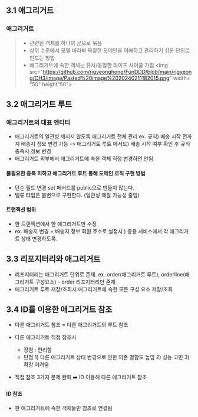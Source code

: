 ## 3.1 애그리거트

### 애그리거트 
> * 관련된 객체를 하나의 군으로 묶음
> * 상위 수준에서 모델 바라봐 복잡한 도메인을 이해하고 관리하기 쉬운 단위로 만드는 방법
> * 애그리거트에 속한 객체는 유사/동일한 라이프 사이클 가짐
> <img src="https://github.com/rigyeonghong/FunDDD/blob/main/rigyeong/CH3/image/Pasted%20image%2020240211182015.png" width= "50" height"50">

## 3.2 애그리거트 루트

### 애그리거트의 대표 엔티티
 * 애그리거트의 일관성 깨지지 않도록 애그리거트 전체 관리 
	   ex. 규칙) 배송 시작 전까지 배송지 정보 변경 가능 -> 애그리거트 루트 메서드) 배송 시작 여부 확인 후 규칙 충족시 정보 변경
 * 애그리거트 외부에서 애그리거트에 속한 객체 직접 변경하면 안됨 

#### 불필요한 중복 피하고 애그리거트 루트 통해 도메인 로직 구현 방법
* 단순 필드 변경 set 메서드를 public으로 만들지 않는다.
* 밸류 타입은 불변으로 구현한다. (일관성 깨질 가능성 줄임)

#### 트랜잭션 범위
* 한 트랜잭션에서 한 애그리거트만 수정
* ex. 배송지 변경 + 배송지 정보 회원 주소로 설정시 ) 응용 서비스에서 각 애그리거트 상태 변경하도록.


## 3.3 리포지터리와 애그리거트

* 리포지터리는 애그리거트 단위로 존재. ex. order(애그리거트 루트), orderline(애그리거트 구성요소) - order 리포지터리만 존재
* 애그리거트 루트 저장/조회시 애그리거트에 속한 모든 구성 요소 저장/조회


## 3.4  ID를 이용한 애그리거트 참조

* 다른 애그리거트 참조 = 다른 애그리거트의 루트 참조
* 다른 애그리거트 직접 참조시
	* 장점 : 편리함
	* 단점 1) 다른 애그리거트 상태 변경으로 인한 의존 결합도 높임 2) 성능 고민 3) 확장 어려움

* 직접 참조 3가지 문제 완화 ➡️ ID 이용해 다른 애그리거트 참조
#### ID 참조
* 한 애그리거트에 속한 객체들만 참조로 연결됨 